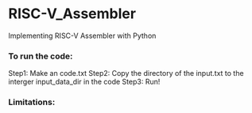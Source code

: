 # RISC-V_Assembler

Implementing RISC-V Assembler with Python

### To run the code:

Step1: Make an code.txt
Step2: Copy the directory of the input.txt to the interger input_data_dir in the code
Step3: Run!

### Limitations:
